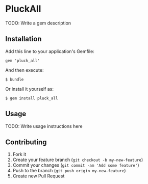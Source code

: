 # PluckAll

TODO: Write a gem description

## Installation

Add this line to your application's Gemfile:

    gem 'pluck_all'

And then execute:

    $ bundle

Or install it yourself as:

    $ gem install pluck_all

## Usage

TODO: Write usage instructions here

## Contributing

1. Fork it
2. Create your feature branch (`git checkout -b my-new-feature`)
3. Commit your changes (`git commit -am 'Add some feature'`)
4. Push to the branch (`git push origin my-new-feature`)
5. Create new Pull Request
